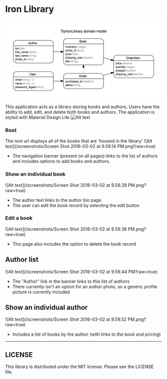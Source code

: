 # Iron Library

![img](erd.png)

This application acts as a library storing books and authors. Users have the ability to add, edit, and delete both books and authors.
The application is styled with Material Design Lite
![Alt text](/screenshots/iron-library-initial.gif?raw=true)

### Root
The root url displays all of the books that are 'housed in the library'
![Alt text](/screenshots/Screen Shot 2016-03-02 at 9.59.14 PM.png?raw=true)
* The navigation banner (present on all pages) links to the list of authors and includes options to add books and authors.

### Show an individual book

![Alt text](/screenshots/Screen Shot 2016-03-02 at 9.59.28 PM.png?raw=true)
* The author text links to the author bio page.
* The user can edit the book record by selecting the edit button


### Edit a book
![Alt text](/screenshots/Screen Shot 2016-03-02 at 9.59.38 PM.png?raw=true)
* This page also includes the option to delete the book record

## Author list
![Alt text](/screenshots/Screen Shot 2016-03-02 at 9.59.44 PM?raw=true)
* The "Author" link in the banner links to this list of authors
* There currently isn't an option for an author photo, so a generic profile picture is currently included

## Show an individual author
![Alt text](/screenshots/Screen Shot 2016-03-02 at 9.59.52 PM.png?raw=true)
* Includes a list of books by the author (with links to the book and pricing)




___
## LICENSE
This library is distributed under the MIT license. Please see the LICENSE file.
